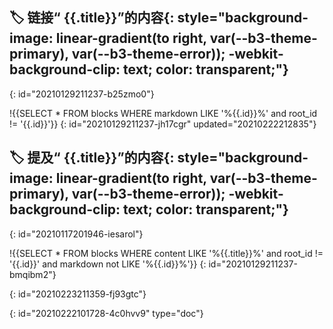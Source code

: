 ## 🏷 **链接“ {{.title}}”的内容**{: style="background-image: linear-gradient(to right, var(--b3-theme-primary), var(--b3-theme-error)); -webkit-background-clip: text; color: transparent;"}
{: id="20210129211237-b25zmo0"}

!{{SELECT * FROM blocks WHERE markdown LIKE '%{{.id}}%' and root_id != '{{.id}}'}}
{: id="20210129211237-jh17cgr" updated="20210222212835"}

## 🏷 **提及“ {{.title}}”的内容**{: style="background-image: linear-gradient(to right, var(--b3-theme-primary), var(--b3-theme-error)); -webkit-background-clip: text; color: transparent;"}
{: id="20210117201946-iesarol"}

!{{SELECT * FROM blocks WHERE content LIKE '%{{.title}}%' and root_id != '{{.id}}' and markdown not LIKE '%{{.id}}%'}}
{: id="20210129211237-bmqibm2"}

{: id="20210223211359-fj93gtc"}


{: id="20210222101728-4c0hvv9" type="doc"}
